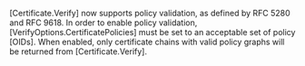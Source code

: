 [Certificate.Verify] now supports policy validation, as defined by RFC 5280 and
RFC 9618. In order to enable policy validation,
[VerifyOptions.CertificatePolicies] must be set to an acceptable set of policy
[OIDs]. When enabled, only certificate chains with valid policy graphs will be
returned from [Certificate.Verify].